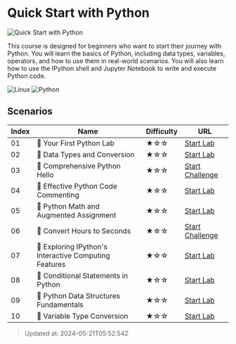 # Quick Start with Python

![Quick Start with Python](https://cover-creator.labex.io/quick-start-with-python.png)

This course is designed for beginners who want to start their journey with Python. You will learn the basics of Python, including data types, variables, operators, and how to use them in real-world scenarios. You will also learn how to use the IPython shell and Jupyter Notebook to write and execute Python code.

![Linux](https://img.shields.io/badge/Linux-whitesmoke?style=for-the-badge&logo=linux)
![Python](https://img.shields.io/badge/Python-whitesmoke?style=for-the-badge&logo=python)


## Scenarios

|   Index | Name                                                  | Difficulty   | URL                                                                        |
|---------|-------------------------------------------------------|--------------|----------------------------------------------------------------------------|
|      01 | 📖 Your First Python Lab                              | ★☆☆          | <a target='_blank' href='https://labex.io/labs/270256'>Start Lab</a>       |
|      02 | 📖 Data Types and Conversion                          | ★☆☆          | <a target='_blank' href='https://labex.io/labs/290726'>Start Lab</a>       |
|      03 | 🎯 Comprehensive Python Hello                         | ★☆☆          | <a target='_blank' href='https://labex.io/labs/61'>Start Challenge</a>     |
|      04 | 📖 Effective Python Code Commenting                   | ★☆☆          | <a target='_blank' href='https://labex.io/labs/72'>Start Lab</a>           |
|      05 | 📖 Python Math and Augmented Assignment               | ★☆☆          | <a target='_blank' href='https://labex.io/labs/88'>Start Lab</a>           |
|      06 | 🎯 Convert Hours to Seconds                           | ★☆☆          | <a target='_blank' href='https://labex.io/labs/290725'>Start Challenge</a> |
|      07 | 📖 Exploring IPython's Interactive Computing Features | ★☆☆          | <a target='_blank' href='https://labex.io/labs/83'>Start Lab</a>           |
|      08 | 📖 Conditional Statements in Python                   | ★☆☆          | <a target='_blank' href='https://labex.io/labs/290723'>Start Lab</a>       |
|      09 | 📖 Python Data Structures Fundamentals                | ★☆☆          | <a target='_blank' href='https://labex.io/labs/74'>Start Lab</a>           |
|      10 | 📖 Variable Type Conversion                           | ★☆☆          | <a target='_blank' href='https://labex.io/labs/95'>Start Lab</a>           |

> Updated at: 2024-05-21T05:52:54Z
